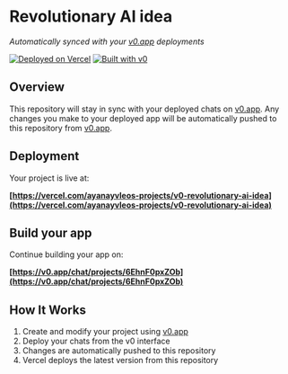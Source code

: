 # Revolutionary AI idea

*Automatically synced with your [v0.app](https://v0.app) deployments*

[![Deployed on Vercel](https://img.shields.io/badge/Deployed%20on-Vercel-black?style=for-the-badge&logo=vercel)](https://vercel.com/ayanayvleos-projects/v0-revolutionary-ai-idea)
[![Built with v0](https://img.shields.io/badge/Built%20with-v0.app-black?style=for-the-badge)](https://v0.app/chat/projects/6EhnF0pxZOb)

## Overview

This repository will stay in sync with your deployed chats on [v0.app](https://v0.app).
Any changes you make to your deployed app will be automatically pushed to this repository from [v0.app](https://v0.app).

## Deployment

Your project is live at:

**[https://vercel.com/ayanayvleos-projects/v0-revolutionary-ai-idea](https://vercel.com/ayanayvleos-projects/v0-revolutionary-ai-idea)**

## Build your app

Continue building your app on:

**[https://v0.app/chat/projects/6EhnF0pxZOb](https://v0.app/chat/projects/6EhnF0pxZOb)**

## How It Works

1. Create and modify your project using [v0.app](https://v0.app)
2. Deploy your chats from the v0 interface
3. Changes are automatically pushed to this repository
4. Vercel deploys the latest version from this repository